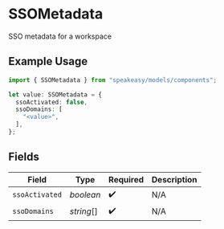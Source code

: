# SSOMetadata

SSO metadata for a workspace

## Example Usage

```typescript
import { SSOMetadata } from "speakeasy/models/components";

let value: SSOMetadata = {
  ssoActivated: false,
  ssoDomains: [
    "<value>",
  ],
};
```

## Fields

| Field              | Type               | Required           | Description        |
| ------------------ | ------------------ | ------------------ | ------------------ |
| `ssoActivated`     | *boolean*          | :heavy_check_mark: | N/A                |
| `ssoDomains`       | *string*[]         | :heavy_check_mark: | N/A                |